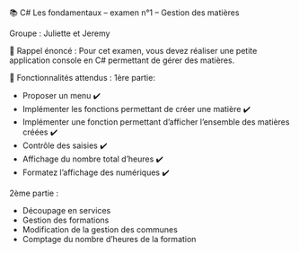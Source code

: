 📚 C# Les fondamentaux – examen n°1 – Gestion des matières

Groupe : Juliette et Jeremy

📌 Rappel énoncé : 
Pour cet examen, vous devez réaliser une petite application console en C# permettant de gérer des matières.

🔎 Fonctionnalités attendus :
1ère partie:
- Proposer un menu ✔️
- Implémenter les fonctions permettant de créer une matière ✔️
- Implémenter une fonction permettant d’afficher l’ensemble des matières créées ✔️
- Contrôle des saisies ✔️
- Affichage du nombre total d’heures ✔️
- Formatez l’affichage des numériques ✔️

2ème partie :
- Découpage en services
- Gestion des formations
- Modification de la gestion des communes
- Comptage du nombre d’heures de la formation
